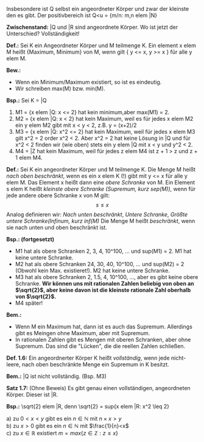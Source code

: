 Insbesondere ist Q selbst ein angeordneter Körper und zwar der kleinste den es gibt. Der positivbereich ist Q\<u = {m/n: m,n elem |N}

**Zwischenstand:** |Q und |R sind angeordnete Körper. Wo ist jetzt der Unterschied? Vollständigkeit!

**Def.:** Sei K ein Angeordneter Körper und M teilmenge K.
Ein element x elem M heißt {Maximum, Minimum} von M, wenn gilt { y <= x, y >= x } für alle y elem M.

**Bew.:**

- Wenn ein Minimum/Maximum existiert, so ist es eindeutig.
- Wir schreiben max(M) bzw. min(M).

**Bsp.:** Sei K = |Q

1. M1 = {x elem |Q: x <= 2} hat kein minimum,aber max(M1) = 2.
2. M2 = {x elem |Q: x < 2} hat kein Maximum, weil es für jedes x elem M2 ein y elem M2 gibt mit x < y < 2, z.B. y = (x+2)/2
3. M3 = {x elem |Q: x^2 <= 2} hat kein Maximum, weil für jedes x elem M3 gilt x^2 = 2 order x^2 < 2. Aber x^2 = 2 hat keine Lösung in |Q und für x^2 < 2 finden wir (wie oben) stets ein y elem |Q mit x < y und y^2 < 2.
4. M4 = |Z hat kein Maximum, weil für jedes z elem M4 ist z + 1 > z und z + 1 elem M4.

**Def.:**
Sei K ein angeordneter Körper und M teilmenge K.
Die Menge M heißt _nach oben beschränkt_, wenn es ein x elem K (!) gibt mit y <= x für alle y elem M.
Das Element x heißt dann eine _obere Schranke_ von M.
Ein Element s elem K heißt _kleinste obere Schranke (Supremum, kurz sep(M))_, wenn für jede andere obere Schranke x von M gilt:
$$ s \leq x $$
Analog definieren wir: _Nach unten beschränkt_, _Untere Schranke_, _Größte untere Schranke(Infinum, kurz inf(M)_
Die Menge M heißt _beschränkt_, wenn sie nach unten und oben beschränkt ist.

**Bsp.: (fortgesetzt)**

- M1 hat als obere Schranken 2, 3, 4, 10^100, … und sup(M1) = 2. M1 hat keine untere Schranke.
- M2 hat als obere Schranken 24, 30, 40, 10^100, … und sup(M2) = 2 (Obwohl kein Max. existieret!). M2 hat keine untere Schranke.
- M3 hat als obere Schranken 2, 1.5, 4, 10^100, …, aber es gibt keine obere Schranke. **Wir können uns mit rationalen Zahlen beliebig von oben an $\sqrt{2}$, aber keine davon ist die kleinste rationale Zahl oberhalb von $\sqrt{2}$.**
- M4 später!

**Bem.:**

- Wenn M ein Maximum hat, dann ist es auch das Supremum. Allerdings gibt es Meingen ohne Maximum, aber mit Supremum.
- In rationalen Zahlen gibt es Mengen mit oberen Schranken, aber ohne Supremum. Das sind die "Lücken", die die reellen Zahlen schließen.

**Def. 1.6:**
Ein angeordnerter Körper K heißt _vollständig_, wenn jede nicht-leere, nach oben beschränkte Menge ein Supremum in K besitzt.

**Bem.:**
|Q ist nicht vollständig. (Bsp. M3)

**Satz 1.7:** (Ohne Beweis)
Es gibt genau einen vollständigen, angeordneten Körper. Dieser ist |R.

**Bsp.:**
\sqrt{2} elem |R, denn \sqrt{2} = sup{x elem |R: x^2 \leq 2}

a) zu $0<x<y$ gibt es ein $n \in \mathbb{N}$ mit $n\times x > y$  
b) zu $x>0$ gibt es ein $n \in \mathbb{N}$ mit $\frac{1}{n}<x$  
c) zu $x \in \mathbb{R}$ existiert $m = max\{z \in \mathbb{Z}: z \le x\}$  